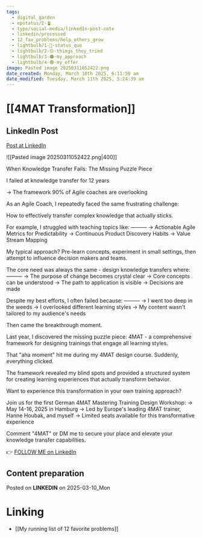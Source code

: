 ```yaml
---
tags:
  - digital_garden
  - epstatus/2-🪴
  - type/social-media/linkedIn-post-note
  - linkedin/processed
  - 12_fav_problems/help_others_grow
  - lightbulb/1-🔴-status_quo
  - lightbulb/2-🟡-things_they_tried
  - lightbulb/3-🟠-my_approach
  - lightbulb/4-🟢-my_offer
image: Pasted image 20250311052422.png
date_created: Monday, March 10th 2025, 6:11:59 am
date_modified: Tuesday, March 11th 2025, 5:24:39 am
---
```

# [[4MAT Transformation]]
## LinkedIn Post
[Post at LinkedIn]()

![[Pasted image 20250311052422.png|400]]

When Knowledge Transfer Fails: The Missing Puzzle Piece

I failed at knowledge transfer for 12 years

→ The framework 90% of Agile coaches are overlooking

As an Agile Coach, I repeatedly faced the same frustrating challenge:

How to effectively transfer complex knowledge that actually sticks.

For example, I struggled with teaching topics like:
———
→ Actionable Agile Metrics for Predictability
→ Continuous Product Discovery Habits
→ Value Stream Mapping

My typical approach? Pre-learn concepts, experiment in small settings, 
then attempt to influence decision makers and teams.

The core need was always the same - design knowledge transfers where:
———
→ The purpose of change becomes crystal clear
→ Core concepts can be understood
→ The path to application is visible
→ Decisions are made

Despite my best efforts, I often failed because:
———
→ I went too deep in the weeds
→ I overlooked different learning styles
→ My content wasn't tailored to my audience's needs

Then came the breakthrough moment.

Last year, I discovered the missing puzzle piece: 4MAT - a comprehensive framework for designing trainings that engage all learning styles.

That "aha moment" hit me during my 4MAT design course. 
Suddenly, everything clicked.

The framework revealed my blind spots and provided a structured system for creating learning experiences that actually transform behavior.

Want to experience this transformation in your own training approach?

Join us for the first German 4MAT Mastering Training Design Workshop:
→ May 14-16, 2025 in Hamburg
→ Led by Europe's leading 4MAT trainer, Hanne Houbak, and myself
→ Limited seats available for this transformative experience

Comment "4MAT" or DM me to secure your place and elevate your knowledge transfer capabilities.


👉 [FOLLOW ME on LinkedIn](https://www.linkedin.com/comm/mynetwork/discovery-see-all?usecase=PEOPLE_FOLLOWS&followMember=sebastiankamilli)

## Content preparation



Posted on **LINKEDIN** on 2025-03-10_Mon
# Linking
+ [[My running list of 12 favorite problems]]